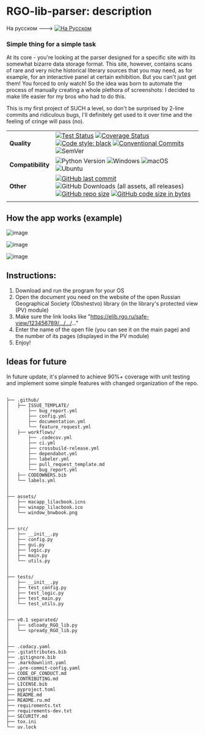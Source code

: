 # RGO-lib-parser: description
На русском ---> [![На Русском](https://img.shields.io/badge/lang-ru-red.svg?style=flat-square)](https://github.com/diam0voi/RGO-lib-parser/blob/main/README.ru.md)

### Simple thing for a simple task
At its core - you're looking at the parser designed for a specific site with its somewhat bizarre data storage format. This site, however, contains scans of rare and very niche historical literary sources that you may need, as for example, for an interactive panel at certain exhibition. But you can't just get them! You forced to only watch! So the idea was born to automate the process of manually creating a whole plethora of screenshots: I decided to make life easier for my bros who had to do this. 

This is my first project of SUCH a level, so don't be surprised by 2-line commits and ridiculous bugs, I'll definitely get used to it over time and the feeling of cringe will pass (no).

|        |                                                                                                                                                             |
|-----------------|---------------------------------------------------------------------------------------------------------------------------------------------------------------------|
| **Quality** | [![Test Status](https://img.shields.io/github/actions/workflow/status/diam0voi/RGO-lib-parser/ci.yml?branch=main&label=tests&logo=github&style=flat-square)](https://github.com/diam0voi/RGO-lib-parser/actions/workflows/ci.yml) [![Coverage Status](https://coveralls.io/repos/github/diam0voi/RGO-lib-parser/badge.svg?branch=main)](https://coveralls.io/github/diam0voi/RGO-lib-parser?branch=main) [![Code style: black](https://img.shields.io/badge/code%20style-black-000000.svg?style=flat-square)](https://github.com/psf/black) [![Conventional Commits](https://img.shields.io/badge/Conventional%20Commits-1.0.0-%23FE5196?logo=conventionalcommits&logoColor=white&style=flat-square)](https://conventionalcommits.org) ![SemVer](https://img.shields.io/github/v/release/diam0voi/RGO-lib-parser?label=SemVer&color=darkblue&&style=flat-square) |
| **Compatibility** | ![Python Version](https://img.shields.io/badge/python-3.9%20%7C%203.10%20%7C%203.11%20%7C%203.12%20%7C%203.13+-green?logo=python&logoColor=yellow&style=flat-square) ![Windows](https://img.shields.io/badge/Windows%2010+-0078D6?style=flat-square) ![macOS](https://img.shields.io/badge/MacOS%2015+-000000?logo=macos&logoColor=white&style=flat-square) ![Ubuntu](https://img.shields.io/badge/Ubuntu%2024+-E95420?logo=ubuntu&logoColor=white&style=flat-square) |
| **Other**       |  [![GitHub last commit](https://img.shields.io/github/last-commit/diam0voi/RGO-lib-parser?style=flat-square)](https://github.com/diam0voi/RGO-lib-parser/commits/main) ![GitHub Downloads (all assets, all releases)](https://img.shields.io/github/downloads/diam0voi/RGO-lib-parser/total?style=flat-square) [![GitHub repo size](https://img.shields.io/github/repo-size/diam0voi/RGO-lib-parser.svg?style=flat-square)](https://github.com/diam0voi/RGO-lib-parser/) [![GitHub code size in bytes](https://img.shields.io/github/languages/code-size/diam0voi/RGO-lib-parser.svg?style=flat-square)](https://github.com/diam0voi/RGO-lib-parser/)  |
| | | 

## How the app works (example)
![image](https://github.com/user-attachments/assets/4ec54270-8c15-4eb1-b83e-0956a8c59e79)

![image](https://github.com/user-attachments/assets/6040a85c-3043-4d02-ad77-e4095adf2ec0)

![image](https://github.com/user-attachments/assets/f57566c9-c692-4e68-91f5-5f2589cf34dc)


## Instructions:
1. Download and run the program for your OS
2. Open the document you need on the website of the open Russian Geographical Society (Obshestvo) library (in the library's protected view (PV) module)
3. Make sure the link looks like "https://elib.rgo.ru/safe-view/123456789/.../.../..."
4. Enter the name of the open file (you can see it on the main page) and the number of its pages (displayed in the PV module)
5. Enjoy!


## Ideas for future
In future update, it's planned to achieve 90%+ coverage with unit testing and implement some simple features with changed organization of the repo.

##
```
├── .github/
│   ├── ISSUE_TEMPLATE/ 
│       ├── bug_report.yml
│       ├── config.yml
│       ├── documentation.yml
│       └── feature_request.yml
│   ├── workflows/
│       ├── .codecov.yml
│       ├── ci.yml
│       ├── crossbuild-release.yml
│       ├── dependabot.yml
│       ├── labeler.yml
│       ├── pull_request_template.md
│       └── bug_report.yml
│   ├── CODEOWNERS.bib
│   └── labels.yml
│
│
├── assets/
│   ├── macapp_lilacbook.icns
│   ├── winapp_lilacbook.ico
│   └── window_bnwbook.png
│
│
├── src/
│   ├── __init__.py
│   ├── config.py
│   ├── gui.py
│   ├── logic.py
│   ├── main.py
│   └── utils.py
│
│
├── tests/        
│   ├── __init__.py
│   ├── test_config.py
│   ├── test_logic.py
│   ├── test_main.py
│   └── test_utils.py
│
│
├── v0.1 separated/        
│   ├── sdloady_RGO_lib.py
│   └── spready_RGO_lib.py
│
│
├── .codacy.yaml
├── .gitattributes.bib
├── .gitignore.bib
├── .markdownlint.yaml
├── .pre-commit-config.yaml
├── CODE_OF_CONDUCT.md
├── CONTRIBUTING.md
├── LICENSE.bib
├── pyproject.toml
├── README.md
├── README.ru.md
├── requirements.txt
├── requirements-dev.txt
├── SECURITY.md
├── tox.ini
└── uv.lock
```
